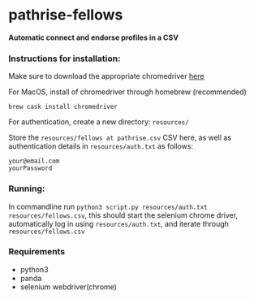 # pathrise-fellows
**Automatic connect and endorse profiles in a CSV**

### Instructions for installation: 

Make sure to download the appropriate chromedriver [here](https://chromedriver.chromium.org/downloads)

For MacOS, install of chromedriver through homebrew (recommended) 

`brew cask install chromedriver`

For authentication, create a new directory:
`resources/`

Store the `resources/fellows at pathrise.csv` CSV here, as well as authentication details in `resources/auth.txt` as follows:

```
your@email.com
yourPassword
```

### Running:

In commandline run `python3 script.py resources/auth.txt resources/fellows.csv`, this should start the selenium chrome driver, automatically log in using `resources/auth.txt`, and iterate through `resources/fellows.csv`


### Requirements
 * python3
 * panda
 * selenium webdriver(chrome)
